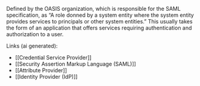 Defined by the OASIS organization, which is responsible for the SAML specification, as “A role donned by a system entity where the system entity provides services to principals or other system entities.” This usually takes the form of an application that offers services requiring authentication and authorization to a user.

Links (ai generated):
 - [[Credential Service Provider]]
 - [[Security Assertion Markup Language (SAML)]]
 - [[Attribute Provider]]
 - [[Identity Provider (IdP)]]

